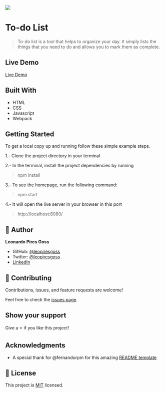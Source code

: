 ![](https://img.shields.io/badge/Microverse-blueviolet)

# To-do List

> To-do list is a tool that helps to organize your day. It simply lists the things that you need to do and allows you to mark them as complete.

## Live Demo
[Live Demo](https://leopiresgoss.github.io/to-do-list/)

## Built With

- HTML
- CSS
- Javascript
- Webpack


## Getting Started

To get a local copy up and running follow these simple example steps. 

1.- Clone the project directory in your terminal 

2.- In the terminal, install the project dependencies by running 
> npm install

3.- To see the homepage, run the following command:
> npm start

4.- It will open the live server in your browser in this port
> http://localhost:8080/

## 👤 Author

**Leonardo Pires Goss**

- GitHub: [@leopiresgoss](https://github.com/leopiresgoss)
- Twitter: [@leopiresgoss](https://twitter.com/leonardopgoss)
- [LinkedIn](https://www.linkedin.com/in/leonardogoss/)


## 🤝 Contributing

Contributions, issues, and feature requests are welcome!

Feel free to check the [issues page](../../issues/).

## Show your support

Give a ⭐️ if you like this project!

## Acknowledgments

- A special thank for @fernandorpm for this amazing [README template](https://github.com/microverseinc/readme-template)

## 📝 License

This project is [MIT](./MIT.md) licensed.
